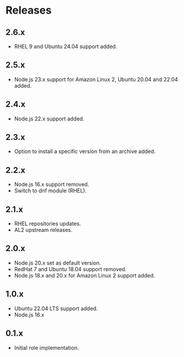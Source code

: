 # Releases

## 2.6.x

- RHEL 9 and Ubuntu 24.04 support added.

## 2.5.x

- Node.js 23.x support for Amazon Linux 2, Ubuntu 20.04 and 22.04 added.

## 2.4.x

- Node.js 22.x support added.

## 2.3.x

- Option to install a specific version from an archive added.

## 2.2.x

- Node.js 16.x support removed.
- Switch to dnf module (RHEL).

## 2.1.x

- RHEL repositories updates.
- AL2 upstream releases.

## 2.0.x

- Node.js 20.x set as default version.
- RedHat 7 and Ubuntu 18.04 support removed.
- Node.js 18.x and 20.x for Amazon Linux 2 support added.

## 1.0.x

- Ubuntu 22.04 LTS support added.
- Node.js 16.x

## 0.1.x

- Initial role implementation.

